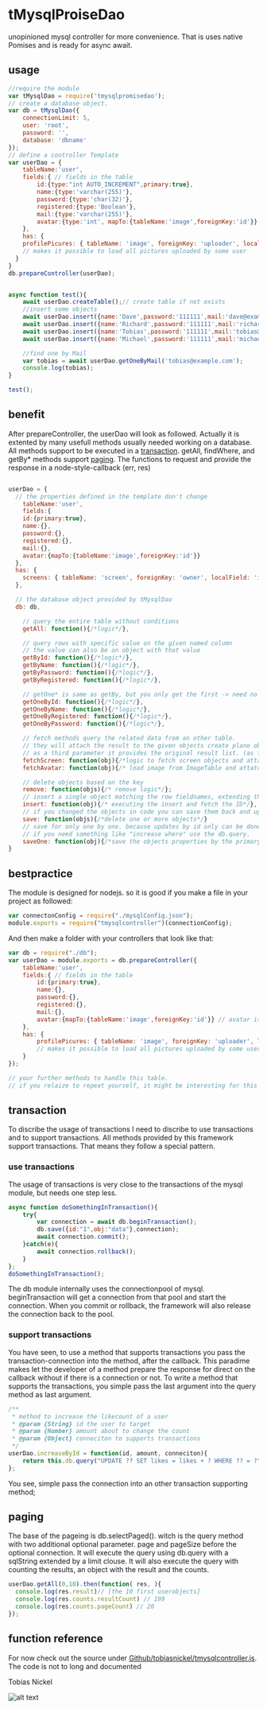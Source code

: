 # tMysqlProiseDao
unopinioned mysql controller for more convenience. That is uses native Pomises and is ready for async await.

## usage
```javascript
//require the module
var tMysqlDao = require('tmysqlpromisedao');
// create a database object.
var db = tMysqlDao({
	connectionLimit: 5,
	user: 'root',
	password: '',
	database: 'dbname'
});
// define a controller Template
var userDao = {
	tableName:'user',
	fields:{ // fields in the table
		id:{type:"int AUTO_INCREMENT",primary:true},
		name:{type:'varchar(255)'},
		password:{type:'char(32)'},
		registered:{type:'Boolean'},
		mail:{type:'varchar(255)'},
		avatar:{type:'int', mapTo:{tableName:'image',foreignKey:'id'}} // avatar is an ID mapping to a image-table
	},
	has: {
    profilePicures: { tableName: 'image', foreignKey: 'uploader', localField: 'id', multiple: true }
    // makes it possible to load all pictures uploaded by some user
  }
}
db.prepareController(userDao);


async function test(){
	await userDao.createTable();// create table if not exists
	//insert some objects
	await userDao.insert({name:'Dave',password:'111111',mail:'dave@example.com',register: Date.now()});
	await userDao.insert({name:'Richard',password:'111111',mail:'richard@example.com'register: Date.now()});
	await userDao.insert({name:'Tobias',password:'111111',mail:'tobias@example.com'register: Date.now()});
	await userDao.insert({name:'Michael',password:'111111',mail:'michael@example.com'register: Date.now()});

	//find one by Mail
	var tobias = await userDao.getOneByMail('tobias@example.com');
	console.log(tobias);
}

test();
```

## benefit

After prepareController, the userDao will look as followed.
Actually it is extented by many usefull methods usually needed working on a database.
All methods support to be executed in a [transaction](#transaction).
getAll, findWhere, and getBy* methods support  [paging](#paging).
The functions to request and provide the response in a node-style-callback (err, res)

```javascript

userDao = {
  // the properties defined in the template don't change
	tableName:'user',
	fields:{
    id:{primary:true},
    name:{},
    password:{},
    registered:{},
    mail:{},
    avatar:{mapTo:{tableName:'image',foreignKey:'id'}}
  },
  has: {
    screens: { tableName: 'screen', foreignKey: 'owner', localField: 'id', multiple: true }
  },

  // the database object provided by tMysqlDao
  db: db,

	// query the entire table without conditions
	getAll: function(){/*logic*/},

	// query rows with specific value on the given named column
	// the value can also be an object with that value
	getById: function(){/*logic*/},
	getByName: function(){/*logic*/},
	getByPassword: function(){/*logic*/},
	getByRegistered: function(){/*logic*/},

	// getOne* is same as getBy, but you only get the first -> need no paging
	getOneById: function(){/*logic*/},
	getOneByName: function(){/*logic*/},
	getOneByRegistered: function(){/*logic*/},
	getOneByPassword: function(){/*logic*/},

	// fetch methods query the related data from an other table.
	// they will attach the result to the given objects create plane objects if only ids have been provided
	// as a third parameter it provides the original result list. (as flatt array)
	fetchScreen: function(obj){/*logic to fetch screen objects and attatch them to the given userObjects*/},
	fetchAvatar: function(obj){/* load image from ImageTable and attatch it to the user */}

	// delete objects based on the key
	remove: function(objs){/* remove logic*/};
	// insert a single object matching the row fieldnames, extending the key if possiable
	insert: function(obj){/* executing the insert and fetch the ID*/},
	// if you changed the objects in code you can save them back and update the database
	save: function(objs){/*delete one or more objects*/}
	// save for only one by one. because updates by id only can be done one by one.
	// if you need something like "increase where" use the db.query.
	saveOne: function(obj){/*save the objects properties by the primaryKey*/}
}

```
## bestpractice
The module is designed for nodejs. so it is good if you make a file in your project as followed:
```javascript
var connectonConfig = require("./mysqlConfig.json");
module.exports = require("tmysqlcontroller")(connectionConfig);
```
And then make a folder with your controllers that look like that:
```javascript
var db = require("./db");
var userDao = module.exports = db.prepareController({
	tableName:'user',
	fields:{ // fields in the table
		id:{primary:true},
		name:{},
		password:{},
		registered:{},
		mail:{},
		avatar:{mapTo:{tableName:'image',foreignKey:'id'}} // avatar is an ID mapping to a image-table
	},
	has: {
        profilePicures: { tableName: 'image', foreignKey: 'uploader', localField: 'id', multiple: true }
        // makes it possible to load all pictures uploaded by some user
    }
});

// your further methods to handle this table.
// if you relaize to repeat yourself, it might be interesting for this framework

```

## transaction
To discribe the usage of transactions I need to discribe to use transactions and to support transactions.
All methods provided by this framework support transactions. That means they follow a special pattern.

### use transactions
The usage of transactions is very close to the transactions of the mysql module, but needs one step less.

```javascript
async function doSomethingInTransaction(){
	try{
		var connection = await db.beginTransaction();
		db.save({id:"1",obj:"data"},connection);
		await connection.commit();
	}catch(e){
		await connection.rollback();
	}
};
doSomethingInTransaction();
````
The db module internally uses the connectionpool of mysql. beginTransaction will get a connection from that pool and start the connection. When you commit or rollback, the framework will also release the connection back to the pool.

### support transactions
You have seen, to use a method that supports transactions you pass the transaction-connection into the method, after the callback. This paradime makes let the developer of a method prepare the response for direct on the callback without if there is a connection or not. To write a method that supports the transactions, you simple pass the last argument into the query method as last argument.
```javascript
/**
 * method to increase the likecount of a user
 * @param {String} id the user to target
 * @param {Number} amount about to change the count
 * @param {Object} conneciton to supports transactions
 */
userDao.increaseById = function(id, amount, conneciton){
	return this.db.query("UPDATE ?? SET likes = likes + ? WHERE ?? = ?",[this.tableName, amount, "id", id], connection);
};
```
You see, simple pass the connection into an other transaction supporting method;

## paging
The base of the pageing is db.selectPaged(). witch is the query method with two additional optional parameter. page and pageSize before the optional connection. It will execute the query using db.query with a sqlString extended by a limit clouse. It will also execute the query with counting the results, an object with the result and the counts.

```javascript
userDao.getAll(0,10).then(function( res, ){
  console.log(res.result)// [the 10 first userobjects]
  console.log(res.counts.resultCount) // 199
  console.log(res.counts.pageCount) // 20
});
```

## function reference
For now check out the source under [Github/tobiasnickel/tmysqlcontroller.js](https://github.com/TobiasNickel/tmysqlcontroller/blob/master/tMysqlController.js). The code is not to long and documented

Tobias Nickel  

![alt text](https://avatars1.githubusercontent.com/u/4189801?s=150)
